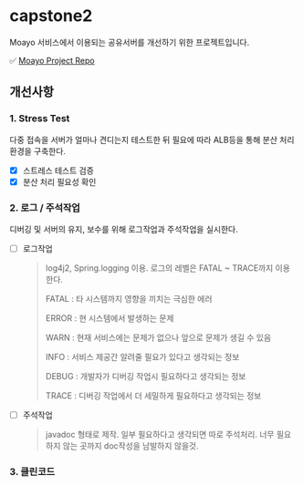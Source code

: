 # capstone2

Moayo 서비스에서 이용되는 공유서버를 개선하기 위한 프로젝트입니다.

:white_check_mark: [Moayo Project Repo](https://github.com/kookmin-sw/capstone-2020-23)

## 개선사항

### 1. Stress Test

다중 접속을 서버가 얼마나 견디는지 테스트한 뒤 필요에 따라 ALB등을 통해 분산 처리 환경을 구축한다.

- [x] 스트레스 테스트 검증
- [x] 분산 처리 필요성 확인 

### 2. 로그 / 주석작업

디버깅 및 서버의 유지, 보수를 위해 로그작업과 주석작업을 실시한다.

- [ ] 로그작업

  > log4j2, Spring.logging 이용. 로그의 레벨은 FATAL ~ TRACE까지 이용한다.
  >
  > FATAL : 타 시스템까지 영향을 끼치는 극심한 에러
  >
  > ERROR : 현 시스템에서 발생하는 문제
  >
  > WARN : 현재 서비스에는 문제가 없으나 앞으로 문제가 생길 수 있음
  >
  > INFO : 서비스 제공간 알려줄 필요가 있다고 생각되는 정보
  >
  > DEBUG : 개발자가 디버깅 작업시 필요하다고 생각되는 정보
  >
  > TRACE : 디버깅 작업에서 더 세밀하게 필요하다고 생각되는 정보

- [ ] 주석작업

  > javadoc 형태로 제작. 일부 필요하다고 생각되면 따로 주석처리. 너무 필요하지 않는 곳까지 doc작성을 남발하지 않을것.

### 3. 클린코드

